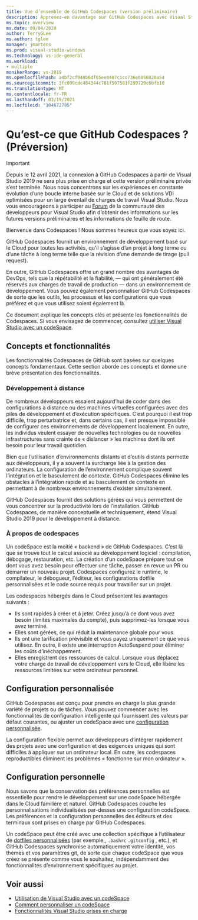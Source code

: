 ```yaml
---
title: Vue d’ensemble de GitHub Codespaces (version préliminaire)
description: Apprenez-en davantage sur GitHub Codespaces avec Visual Studio et sur la façon dont il peut vous aider à étendre votre environnement de développement dans le Cloud.
ms.topic: overview
ms.date: 09/04/2020
author: TerryGLee
ms.author: tglee
manager: jmartens
ms.prod: visual-studio-windows
ms.technology: vs-ide-general
ms.workload:
- multiple
monikerRange: vs-2019
ms.openlocfilehash: a4bf2cf948b6df65ee0407c1cc736e8056820a54
ms.sourcegitcommit: 3fc099cdc484344c781f597581f299729c6bfb10
ms.translationtype: MT
ms.contentlocale: fr-FR
ms.lasthandoff: 03/19/2021
ms.locfileid: "104672785"
---
```

# <a name="what-is-github-codespaces-preview"></a>Qu’est-ce que GitHub Codespaces ? (Préversion)

> [!Important] 
> Depuis le 12 avril 2021, la connexion à GitHub Codespaces à partir de Visual Studio 2019 ne sera plus prise en charge et cette version préliminaire privée s’est terminée. Nous nous concentrons sur les expériences en constante évolution d’une boucle interne basée sur le Cloud et de solutions VDI optimisées pour un large éventail de charges de travail Visual Studio. Nous vous encourageons à participer au [Forum](https://developercommunity.visualstudio.com/home) de la communauté des développeurs pour Visual Studio afin d’obtenir des informations sur les futures versions préliminaires et les informations de feuille de route. 

Bienvenue dans Codespaces ! Nous sommes heureux que vous soyez ici.

GitHub Codespaces fournit un environnement de développement basé sur le Cloud pour toutes les activités, qu’il s’agisse d’un projet à long terme ou d’une tâche à long terme telle que la révision d’une demande de tirage (pull request).

En outre, GitHub Codespaces offre un grand nombre des avantages de DevOps, tels que la répétabilité et la fiabilité, &mdash; qui ont généralement été réservés aux charges de travail de production &mdash; dans un environnement de développement. Vous pouvez également personnaliser GitHub Codespaces de sorte que les outils, les processus et les configurations que vous préférez et que vous utilisez soient également là.

Ce document explique les concepts clés et présente les fonctionnalités de Codespaces. Si vous envisagez de commencer, consultez [utiliser Visual Studio avec un codeSpace](use-visual-studio-with-codespaces.md).

## <a name="concepts-and-features"></a>Concepts et fonctionnalités

Les fonctionnalités Codespaces de GitHub sont basées sur quelques concepts fondamentaux. Cette section aborde ces concepts et donne une brève présentation des fonctionnalités.

### <a name="remote-development"></a>Développement à distance

De nombreux développeurs essaient aujourd’hui de coder dans des configurations à distance ou des machines virtuelles configurées avec des piles de développement et d’exécution spécifiques. C’est pourquoi il est trop difficile, trop perturbatrice et, dans certains cas, il est presque impossible de configurer ces environnements de développement localement. En outre, les individus veulent essayer de nouvelles technologies ou de nouvelles infrastructures sans crainte de « dislancer » les machines dont ils ont besoin pour leur travail quotidien.

Bien que l’utilisation d’environnements distants et d’outils distants permette aux développeurs, il y a souvent la surcharge liée à la gestion des ordinateurs. La configuration de l’environnement complique souvent l’intégration et le basculement de contexte. GitHub Codespaces élimine les obstacles à l’intégration rapide et au basculement de contexte en permettant à de nombreux environnements d’exister simultanément. 

GitHub Codespaces fournit des solutions gérées qui vous permettent de vous concentrer sur la productivité lors de l’installation. GitHub Codespaces, de manière conceptuelle et techniquement, étend Visual Studio 2019 pour le développement à distance. 

### <a name="about-codespaces"></a>À propos de codespaces

Un codeSpace est la moitié « backend » de GitHub Codespaces. C’est là que se trouve tout le calcul associé au développement logiciel : compilation, débogage, restauration, etc. La création d’un codeSpace prépare tout ce dont vous avez besoin pour effectuer une tâche, passer en revue un PR ou démarrer un nouveau projet. Codespaces configurez le runtime, le compilateur, le débogueur, l’éditeur, les configurations dotfile personnalisées et le code source requis pour travailler sur un projet.

Les codespaces hébergés dans le Cloud présentent les avantages suivants :

- Ils sont rapides à créer et à jeter. Créez jusqu’à ce dont vous avez besoin (limites maximales du compte), puis supprimez-les lorsque vous avez terminé.
- Elles sont gérées, ce qui réduit la maintenance globale pour vous.
- Ils ont une tarification prévisible et vous payez uniquement ce que vous utilisez. En outre, il existe une interruption AutoSuspend pour éliminer les coûts d’inéchappement.
- Elles enregistrent des ressources de calcul. Lorsque vous déplacez votre charge de travail de développement vers le Cloud, elle libère les ressources limitées sur votre ordinateur personnel.

## <a name="custom-configuration"></a>Configuration personnalisée

GitHub Codespaces est conçu pour prendre en charge la plus grande variété de projets ou de tâches. Vous pouvez commencer avec les fonctionnalités de configuration intelligente qui fournissent des valeurs par défaut courantes, ou ajuster un codeSpace avec une [configuration personnalisée](customize-codespaces.md).

La configuration flexible permet aux développeurs d’intégrer rapidement des projets avec une configuration et des exigences uniques qui sont difficiles à appliquer sur un ordinateur local. En outre, les codespaces reproductibles éliminent les problèmes « fonctionne sur mon ordinateur ».

## <a name="personal-configuration"></a>Configuration personnelle

Nous savons que la conservation des préférences personnelles est essentielle pour rendre le développement sur une codeSpace hébergée dans le Cloud familière et naturel. GitHub Codespaces couche les personnalisations individualisées par-dessus une configuration codeSpace. Les préférences et la configuration personnelles des éditeurs et des terminaux sont prises en charge par GitHub Codespaces.

Un codeSpace peut être créé avec une collection spécifique à l’utilisateur de [dotfiles personnalisées](https://docs.github.com/github/developing-online-with-codespaces/personalizing-codespaces-for-your-account) (par exemple,, `.bashrc` `.gitconfig` , etc.), et GitHub Codespaces synchronise automatiquement votre identité, vos thèmes et vos paramètres git, de sorte que chaque codeSpace que vous créez se présente comme vous le souhaitez, indépendamment des fonctionnalités d’environnement spécifiques au projet.

## <a name="see-also"></a>Voir aussi

* [Utilisation de Visual Studio avec un codeSpace](use-visual-studio-with-codespaces.md)
* [Comment personnaliser un codeSpace](customize-codespaces.md)
* [Fonctionnalités Visual Studio prises en charge](supported-features-codespaces.md)
